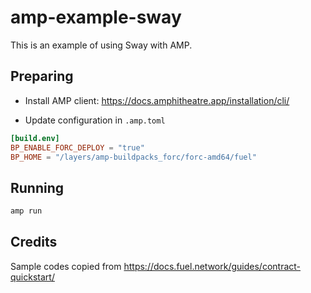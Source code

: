 # amp-example-sway

This is an example of using Sway with AMP.

## Preparing

* Install AMP client: https://docs.amphitheatre.app/installation/cli/

* Update configuration in `.amp.toml`

```toml
[build.env]
BP_ENABLE_FORC_DEPLOY = "true"
BP_HOME = "/layers/amp-buildpacks_forc/forc-amd64/fuel"
```

## Running

```bash
amp run
```

## Credits

Sample codes copied from https://docs.fuel.network/guides/contract-quickstart/
